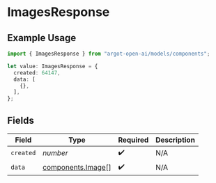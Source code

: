 # ImagesResponse

## Example Usage

```typescript
import { ImagesResponse } from "argot-open-ai/models/components";

let value: ImagesResponse = {
  created: 64147,
  data: [
    {},
  ],
};
```

## Fields

| Field                                                  | Type                                                   | Required                                               | Description                                            |
| ------------------------------------------------------ | ------------------------------------------------------ | ------------------------------------------------------ | ------------------------------------------------------ |
| `created`                                              | *number*                                               | :heavy_check_mark:                                     | N/A                                                    |
| `data`                                                 | [components.Image](../../models/components/image.md)[] | :heavy_check_mark:                                     | N/A                                                    |